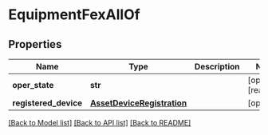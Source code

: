 # EquipmentFexAllOf

## Properties
Name | Type | Description | Notes
------------ | ------------- | ------------- | -------------
**oper_state** | **str** |  | [optional] [readonly] 
**registered_device** | [**AssetDeviceRegistration**](.md) |  | [optional] 

[[Back to Model list]](../README.md#documentation-for-models) [[Back to API list]](../README.md#documentation-for-api-endpoints) [[Back to README]](../README.md)


